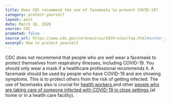 ```yaml
---
title: Does CDC recommend the use of facemasks to prevent COVID-19?
category: protect-yourself
layout: post
date: March 16, 2020
source: CDC
promoted: false
source_url: https://www.cdc.gov/coronavirus/2019-ncov/faq.html#anchor_1584386949645
excerpt: How to protect yourself
---
```


CDC does not recommend that people who are well wear a facemask to protect themselves from respiratory illnesses, including 
COVID-19. You should only wear a mask if a healthcare professional recommends it. A facemask should be used by people who 
have COVID-19 and are showing symptoms. This is to protect others from the risk of getting infected. The use of facemasks 
also is crucial for <a href="https://www.cdc.gov/coronavirus/2019-ncov/infection-control/control-recommendations.html?CDC_AA_refVal=https%3A%2F%2Fwww.cdc.gov%2Fcoronavirus%2F2019-ncov%2Fhcp%2Finfection-control.html"> health workers </a> and 
other <a href="https://www.cdc.gov/coronavirus/2019-ncov/hcp/guidance-home-care.html"> people who are taking care of someone infected with COVID-19 in close settings </a> (at home or in a health care facility).

